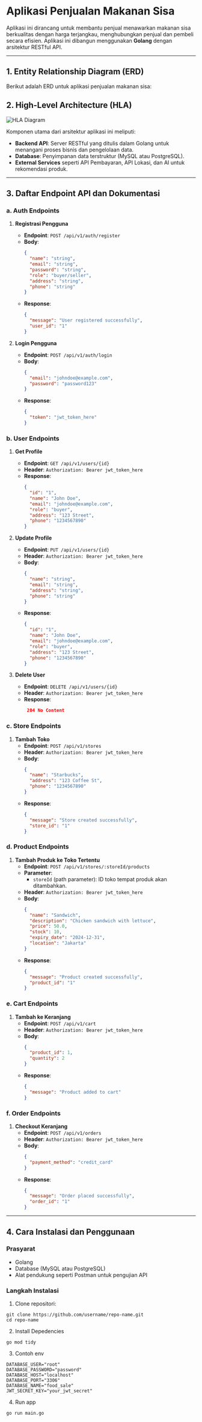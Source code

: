 # Aplikasi Penjualan Makanan Sisa

Aplikasi ini dirancang untuk membantu penjual menawarkan makanan sisa berkualitas dengan harga terjangkau, menghubungkan penjual dan pembeli secara efisien. Aplikasi ini dibangun menggunakan **Golang** dengan arsitektur RESTful API.

---

## 1. Entity Relationship Diagram (ERD)

Berikut adalah ERD untuk aplikasi penjualan makanan sisa:

## 2. High-Level Architecture (HLA)

![HLA Diagram](path_to_hla_image.png)

Komponen utama dari arsitektur aplikasi ini meliputi:

- **Backend API**: Server RESTful yang ditulis dalam Golang untuk menangani proses bisnis dan pengelolaan data.
- **Database**: Penyimpanan data terstruktur (MySQL atau PostgreSQL).
- **External Services** seperti API Pembayaran, API Lokasi, dan AI untuk rekomendasi produk.

---

## 3. Daftar Endpoint API dan Dokumentasi

### a. **Auth Endpoints**

1. **Registrasi Pengguna**

   - **Endpoint**: `POST /api/v1/auth/register`
   - **Body**:
     ```json
     {
       "name": "string",
       "email": "string",
       "password": "string",
       "role": "buyer/seller",
       "address": "string",
       "phone": "string"
     }
     ```
   - **Response**:
     ```json
     {
       "message": "User registered successfully",
       "user_id": "1"
     }
     ```

2. **Login Pengguna**
   - **Endpoint**: `POST /api/v1/auth/login`
   - **Body**:
     ```json
     {
       "email": "johndoe@example.com",
       "password": "password123"
     }
     ```
   - **Response**:
     ```json
     {
       "token": "jwt_token_here"
     }
     ```

### b. **User Endpoints**

1. **Get Profile**
   - **Endpoint**: `GET /api/v1/users/{id}`
   - **Header**: `Authorization: Bearer jwt_token_here`
   - **Response**:
     ```json
     {
       "id": "1",
       "name": "John Doe",
       "email": "johndoe@example.com",
       "role": "buyer",
       "address": "123 Street",
       "phone": "1234567890"
     }
     ```
2. **Update Profile**

   - **Endpoint**: `PUT /api/v1/users/{id}`
   - **Header**: `Authorization: Bearer jwt_token_here`
   - **Body**:
     ```json
     {
       "name": "string",
       "email": "string",
       "address": "string",
       "phone": "string"
     }
     ```
   - **Response**:
     ```json
     {
       "id": "1",
       "name": "John Doe",
       "email": "johndoe@example.com",
       "role": "buyer",
       "address": "123 Street",
       "phone": "1234567890"
     }
     ```

3. **Delete User**
   - **Endpoint**: `DELETE /api/v1/users/{id}`
   - **Header**: `Authorization: Bearer jwt_token_here`
   - **Response**:
     ```json
      204 No Content
     ```

### c. **Store Endpoints**

1. **Tambah Toko**
   - **Endpoint**: `POST /api/v1/stores`
   - **Header**: `Authorization: Bearer jwt_token_here`
   - **Body**:
     ```json
     {
       "name": "Starbucks",
       "address": "123 Coffee St",
       "phone": "1234567890"
     }
     ```
   - **Response**:
     ```json
     {
       "message": "Store created successfully",
       "store_id": "1"
     }
     ```

### d. **Product Endpoints**

1. **Tambah Produk ke Toko Tertentu**
   - **Endpoint**: `POST /api/v1/stores/:storeId/products`
   - **Parameter**:
     - `storeId` (path parameter): ID toko tempat produk akan ditambahkan.
   - **Header**: `Authorization: Bearer jwt_token_here`
   - **Body**:
     ```json
     {
       "name": "Sandwich",
       "description": "Chicken sandwich with lettuce",
       "price": 50.0,
       "stock": 10,
       "expiry_date": "2024-12-31",
       "location": "Jakarta"
     }
     ```
   - **Response**:
     ```json
     {
       "message": "Product created successfully",
       "product_id": "1"
     }
     ```

### e. **Cart Endpoints**

1. **Tambah ke Keranjang**
   - **Endpoint**: `POST /api/v1/cart`
   - **Header**: `Authorization: Bearer jwt_token_here`
   - **Body**:
     ```json
     {
       "product_id": 1,
       "quantity": 2
     }
     ```
   - **Response**:
     ```json
     {
       "message": "Product added to cart"
     }
     ```

### f. **Order Endpoints**

1. **Checkout Keranjang**
   - **Endpoint**: `POST /api/v1/orders`
   - **Header**: `Authorization: Bearer jwt_token_here`
   - **Body**:
     ```json
     {
       "payment_method": "credit_card"
     }
     ```
   - **Response**:
     ```json
     {
       "message": "Order placed successfully",
       "order_id": "1"
     }
     ```

---

## 4. Cara Instalasi dan Penggunaan

### Prasyarat

- Golang
- Database (MySQL atau PostgreSQL)
- Alat pendukung seperti Postman untuk pengujian API

### Langkah Instalasi

1. Clone repositori:

```
git clone https://github.com/username/repo-name.git
cd repo-name
```

2. Install Depedencies

```
go mod tidy
```

3. Contoh env

```
DATABASE_USER="root"
DATABASE_PASSWORD="password"
DATABASE_HOST="localhost"
DATABASE_PORT="3306"
DATABASE_NAME="food_sale"
JWT_SECRET_KEY="your_jwt_secret"
```

4. Run app

```
go run main.go
```

